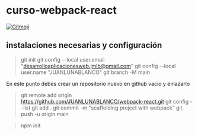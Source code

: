 # curso-webpack-react

<a href="https://gitmoji.dev">
  <img src="https://img.shields.io/badge/gitmoji-%20😜%20😍-FFDD67.svg?style=flat-square" alt="Gitmoji">
</a>
<br/>

## instalaciones necesarias y configuración
> git init
> git config --local user.email "desarrolloaplicacionesweb.jmlb@gmail.com"
> git config --local user.name "JUANLUNABLANCO"
> git branch -M  main

En este punto debes crear un repositorio nuevo en github vacío y enlazarlo

<!-- > git remote add origin https://github.com/JUANLUNABLANCO/<tu-repo>.git -->
> git remote add origin https://github.com/JUANLUNABLANCO/webpack-react.git
> git config --list
> git add .
> git commit -m "scaffolding project with webpack"
> git push -u origin main



> npm init
